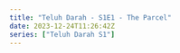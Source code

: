 ```yaml
---
title: "Teluh Darah - S1E1 - The Parcel"
date: 2023-12-24T11:26:42Z
series: ["Teluh Darah S1"]
---
```



<mux-player stream-type="on-demand"
  src="https://kp3d-my.sharepoint.com/personal/ryoo_kp3d_onmicrosoft_com/_layouts/15/download.aspx?share=EWZp2TDx9G5As-HNQdssMekB13RfnHDui1Mo_dSpYHEv_A" prefer-playback="mse" controls>
  </mux-player>
  
  
  <script src="https://cdn.jsdelivr.net/npm/@mux/mux-player"></script>
  
 <script type="application/ld+json">
 {
  "@context": "https://schema.org/",
  "@type": "VideoObject",
  "name": "Teluh Darah - S1E1 - The Parcel",
  "contentUrl": "https://stream.mux.com/nWklP6DxYimmOMINot00EwUlxqRr8cfpzUgi5he01rOjo.m3u8",
  "thumbnailUrl": "https://www.themoviedb.org/t/p/original/zwsJRRmVozVZ1tDs8buIs97pCqm.jpg?width=314&fit_mode=preserve&time=25",
  "uploadDate": "2023-12-24T11:26:42Z",
}

</script>